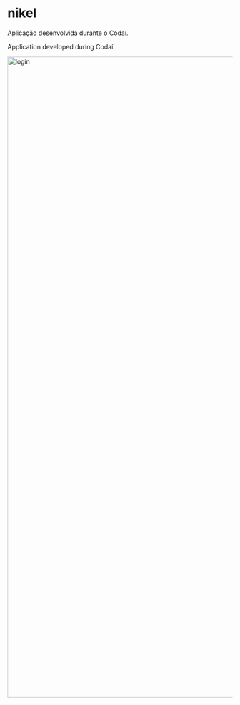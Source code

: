 # nikel

Aplicação desenvolvida durante o Codaí.

Application developed during Codaí.

<img width="1437" alt="login" src="https://user-images.githubusercontent.com/93055468/145393629-ee780857-f56c-4d5b-bf7c-7be8c26f28dd.png">
